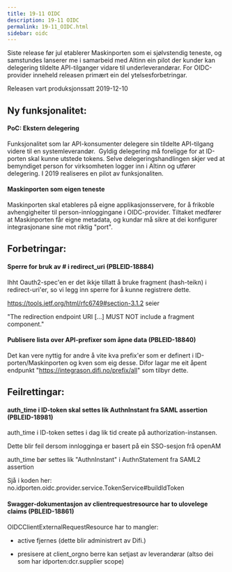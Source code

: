 ```yaml
---
title: 19-11 OIDC
description: 19-11 OIDC
permalink: 19-11_OIDC.html
sidebar: oidc
---
```



 Siste release før jul etablerer Maskinporten som ei sjølvstendig teneste, og samstundes lanserer me i samarbeid med Altinn ein pilot der kunder kan delegering tildelte API-tilganger vidare til underleverandørar.    For OIDC-provider inneheld releasen primært ein del ytelsesforbetringar.  

Releasen vart produksjonssatt 2019-12-10

## Ny funksjonalitet:


#### PoC: Ekstern delegering

 Funksjonalitet som lar API-konsumenter delegere sin tildelte API-tilgang videre til en systemleverandør.&nbsp; Gyldig delegering må foreligge for at ID-porten skal kunne utstede tokens. Selve delegeringshandlingen skjer ved at bemyndiget person for virksomheten logger inn i Altinn og utfører delegering.  I 2019 realiseres en pilot av funksjonaliten. 


#### Maskinporten som eigen teneste

 Maskinporten skal etableres på eigne applikasjonsservere, for å frikoble avhengigheiter til person-innloggingane i OIDC-provider.    Tiltaket medfører at Maskinporten får eigne metadata, og kundar må sikre at dei konfigurer integrasjonane sine mot riktig "port". 

## Forbetringar:

#### Sperre for bruk av # i redirect_uri (PBLEID-18884)

Ihht Oauth2-spec'en er det ikkje tillatt å bruke fragment (hash-teikn) i redirect-uri'er, so vi legg inn sperre for å kunne registrere dette. 

https://tools.ietf.org/html/rfc6749#section-3.1.2 seier
  "The redirection endpoint URI [...] MUST NOT include a fragment component."



#### Publisere lista over API-prefixer som åpne data (PBLEID-18840)

Det kan vere nyttig for andre å vite kva prefix'er som er definert i ID-porten/Maskinporten og kven som eig desse.  Difor lagar me eit åpent endpunkt "https://integrason.difi.no/prefix/all" som tilbyr dette. 

## Feilrettingar:

#### auth_time i ID-token skal settes lik AuthnInstant fra SAML assertion (PBLEID-18981)

auth_time i ID-token settes i dag lik tid create på authorization-instansen.

Dette blir feil dersom innlogginga er basert på ein SSO-sesjon frå openAM

auth_time bør settes lik "AuthnInstant" i AuthnStatement fra SAML2 assertion

Sjå i koden her: no.idporten.oidc.provider.service.TokenService#buildIdToken

#### Swagger-dokumentasjon av clientrequestresource har to ulovelege claims (PBLEID-18861)

OIDCClientExternalRequestResource har to mangler:

- active fjernes (dette blir administrert av Difi.)
- presisere at client_orgno berre kan setjast av leverandørar (altso dei som har idporten:dcr.supplier scope)
